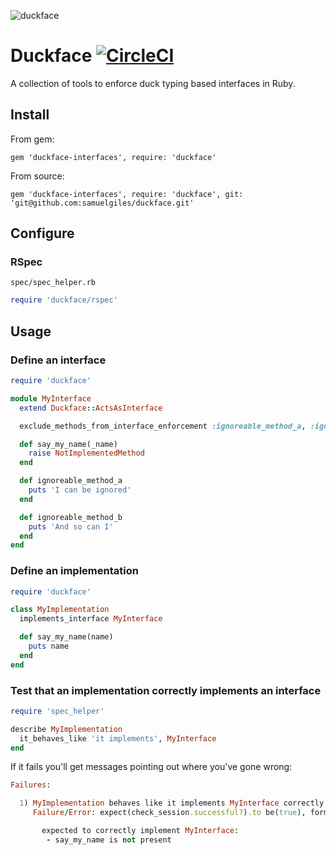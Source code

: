 ![duckface](https://user-images.githubusercontent.com/2643026/40590182-811ac3bc-61f2-11e8-814a-b235c51fd52c.jpg)

# Duckface [![CircleCI](https://circleci.com/gh/samuelgiles/duckface.svg?style=svg)](https://circleci.com/gh/samuelgiles/duckface)

A collection of tools to enforce duck typing based interfaces in Ruby.

## Install

From gem:
```
gem 'duckface-interfaces', require: 'duckface'
```

From source:
```
gem 'duckface-interfaces', require: 'duckface', git: 'git@github.com:samuelgiles/duckface.git'
```

## Configure

### RSpec

`spec/spec_helper.rb`

```ruby
require 'duckface/rspec'
```

## Usage

### Define an interface

```ruby
require 'duckface'

module MyInterface
  extend Duckface::ActsAsInterface

  exclude_methods_from_interface_enforcement :ignoreable_method_a, :ignoreable_method_b

  def say_my_name(_name)
    raise NotImplementedMethod
  end

  def ignoreable_method_a
    puts 'I can be ignored'
  end

  def ignoreable_method_b
    puts 'And so can I'
  end
end
```

### Define an implementation

```ruby
require 'duckface'

class MyImplementation
  implements_interface MyInterface

  def say_my_name(name)
    puts name
  end
end
```

### Test that an implementation correctly implements an interface

```ruby
require 'spec_helper'

describe MyImplementation
  it_behaves_like 'it implements', MyInterface
end
```

If it fails you'll get messages pointing out where you've gone wrong:
```ruby
Failures:

  1) MyImplementation behaves like it implements MyInterface correctly  
     Failure/Error: expect(check_session.successful?).to be(true), formatted_message(check_session)

       expected to correctly implement MyInterface:
        - say_my_name is not present
```
